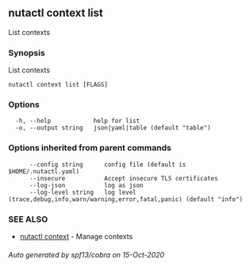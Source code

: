 ## nutactl context list

List contexts

### Synopsis

List contexts

```
nutactl context list [FLAGS]
```

### Options

```
  -h, --help            help for list
  -o, --output string   json|yaml|table (default "table")
```

### Options inherited from parent commands

```
      --config string      config file (default is $HOME/.nutactl.yaml)
      --insecure           Accept insecure TLS certificates
      --log-json           log as json
      --log-level string   log level (trace,debug,info,warn/warning,error,fatal,panic) (default "info")
```

### SEE ALSO

* [nutactl context](nutactl_context.md)	 - Manage contexts

###### Auto generated by spf13/cobra on 15-Oct-2020
